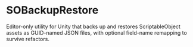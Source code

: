 # SOBackupRestore
Editor-only utility for Unity that backs up and restores ScriptableObject assets as GUID-named JSON files, with optional field-name remapping to survive refactors.
